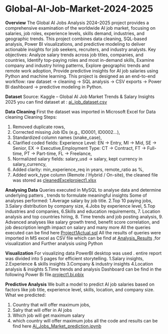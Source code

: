 # Global-AI-Job-Market-2024-2025

**Overview**
The Global AI Jobs Analysis 2024–2025 project provides a comprehensive examination of the worldwide AI job market, focusing on salaries, job roles, experience levels, skills demand, industries, and geographic trends. This project combines data cleaning, SQL-based analysis, Power BI visualizations, and predictive modeling to deliver actionable insights for job seekers, recruiters, and industry analysts.
Key objectives:
Analyze salary trends across job titles, companies, and countries,
Identify top-paying roles and most in-demand skills,
Examine company and industry hiring patterns,
Explore geographic trends and remote work adoption,
Provide predictive insights for AI job salaries using Python and machine learning.
This project is designed as an end-to-end workflow: raw dataset → cleaning → SQL analysis → CSV exports → Power BI dashboard → predictive modeling in Python.

**Dataset**
Source: Kaggle – Global AI Job Market Trends & Salary Insights 2025
 you can find dataset at : [ai_job_dataset.csv](ai_job_dataset.csv)

**Data Cleaning**
First the dataset was imported in Microsoft Excel for Data cleaning 
Cleaning Steps:
1. Removed duplicate rows,
2. Corrected missing Job IDs (e.g., ID0001, ID0002…),
3. Standardized column names (snake_case),
4. Clarified coded fields:
Experience Level: EN → Entry, MI → Mid, SE → Senior, EX → Executive,Employment Type: CT → Contract, FT → Full-time, PT → Part-time, FL → Freelance,
5. Normalized salary fields: salary_usd → salary, kept currency in salary_currency,
6. Added clarity: min_experience_req in years, remote_ratio as %,
7. Added work_type column (Remote / Hybrid / On-site),
   the cleaned file was stored as [cleanedExcelproject1.xlsx](cleanedExcelproject1.xlsx)

**Analysing Data**
Queries executed in MySQL to analyse data and determine underlying patters , trends to formulate meaningful insights
Some of analyses performed:
1.Average salary by job title.
2.Top 10 paying jobs,
3.Salary distribution by company size,
4.Jobs by experience level,
5.Top industries and companies,
6.Skills and education requirements,
7. Location analysis and top countries hiring,
8. Time trends and job posting analysis,
9. Advanced analyses like salary growth trend, benefit score correlation, and job description length impact on salary and many more
All the queries executed can be find here [Project1Actual.sql](Project1Actual.sql)
All the results of queries were imported in MS excel as CSV file which can be find at [Analysis_Results](Analysis_Results) ,for visualization and Further analysis using Python

**Visualization**
For visualizing data PowerBI desktop was used . entire report was divided into 5 pages for efficient storytelling.
1.Salary insights,
2.Experience & skills insights
3.Company & industry insights
4.Location analysis & insights
5.Time trends and analysis
Dashboard can be find in the following Power Bi file.[project1.bi.pbix](project1.bi.pbix)

**Predictive Analysis**
We built a model to predict AI job salaries based on factors like job title, experience level, skills, location, and company size.
What we predicted:
1. Country that will offer maximum jobs,
2. Salry that will offer in AI jobs
3. Which job will get maximum salary
4. which country will offer maximum jobs
all the code and results can be find here [Ai_Jobs_Market_prediction.ipynb](Ai_Jobs_Market_prediction.ipynb)

